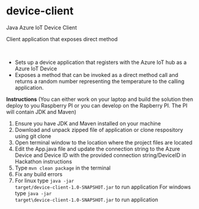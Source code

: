 # device-client
Java Azure IoT Device Client

Client application that exposes direct method

<br>
<ul>
<li>Sets up a device application that registers with the Azure IoT hub as a Azure IoT Device</li>
<li>Exposes a method that can be invoked as a direct method call and returns a random number representing the temperature to the calling application.</li>
</ul>

<b>Instructions</b>
(You can either work on your laptop and build the solution then deploy to you Raspberry PI or you can develop on the Rapberry PI. The PI will contain JDK and Maven)

1. Ensure you have JDK and Maven installed on your machine
2. Download and unpack zipped file of application or clone respository using git clone
3. Open terminal window to the location where the project files are located
4. Edit the App.java file and update the connection string to the Azure Device and Device ID with the provided connection string/DeviceID in Hackathon instructions
5. Type <code>mvn clean package</code> in the terminal
6. Fix any build errors
7. For linux type <code>java -jar target/device-client-1.0-SNAPSHOT.jar</code> to run application
   For windows type <code>java -jar target\device-client-1.0-SNAPSHOT.jar</code> to run application

